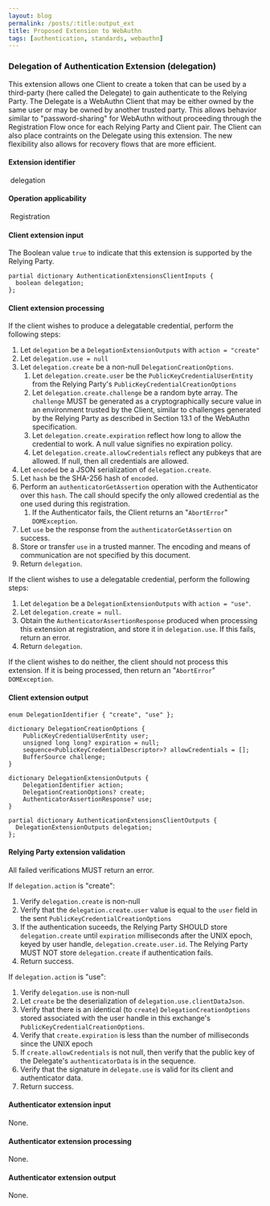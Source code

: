 ```yaml
---
layout: blog
permalink: /posts/:title:output_ext
title: Proposed Extension to WebAuthn
tags: [authentication, standards, webauthn]
---
```


### Delegation of Authentication Extension (delegation)

This extension allows one Client to create a token that can be used by a third-party (here called the Delegate) to gain authenticate to the Relying Party. The Delegate is a WebAuthn Client that may be either owned by the same user or may be owned by another trusted party. This allows behavior similar to "password-sharing" for WebAuthn without proceeding through the Registration Flow once for each Relying Party and Client pair. The Client can also place contraints on the Delegate using this extension. The new flexibility also allows for recovery flows that are more efficient.

#### Extension identifier

​	delegation

#### Operation applicability

​	Registration

#### Client extension input

The Boolean value `true` to indicate that this extension is supported by the Relying Party.

```web-idl
partial dictionary AuthenticationExtensionsClientInputs {
  boolean delegation;
};
```

#### Client extension processing

If the client wishes to produce a delegatable credential, perform the following steps:

1. Let `delegation` be a `DelegationExtensionOutputs` with `action = "create"`
2. Let `delegation.use = null`
3. Let `delegation.create` be a non-null  `DelegationCreationOptions`.
   1. Let `delegation.create.user` be the `PublicKeyCredentialUserEntity` from the Relying Party's `PublicKeyCredentialCreationOptions`
   2. Let `delegation.create.challenge` be a random byte array. The `challenge` MUST be generated as a cryptographically secure value in an environment trusted by the Client, similar to challenges generated by the Relying Party as described in Section 13.1 of the WebAuthn specification.
   3. Let `delegation.create.expiration` reflect how long to allow the credential to work. A null value signifies no expiration policy.
   4. Let `delegation.create.allowCredentials` reflect any pubkeys that are allowed. If null, then all credentials are allowed. 
4. Let `encoded` be a JSON serialization of `delegation.create`.
5. Let `hash` be the SHA-256 hash of `encoded`.
6. Perform an `authenticatorGetAssertion` operation with the Authenticator over this `hash`. The call should specify the only allowed credential as the one used during this registration.
   1. If the Authenticator fails, the Client returns an "`AbortError`" `DOMException`.
7. Let `use` be the response from the `authenticatorGetAssertion` on success.
8. Store or transfer `use` in a trusted manner. The encoding and means of communication are not specified by this document.
9. Return `delegation`.

If the client wishes to use a delegatable credential, perform the following steps:

1. Let `delegation` be a `DelegationExtensionOutputs` with `action = "use"`.
2. Let `delegation.create = null`.
3. Obtain the `AuthenticatorAssertionResponse` produced when processing this extension at registration, and store it in `delegation.use`. If this fails, return an error.
4. Return `delegation`.

If the client wishes to do neither, the client should not process this extension. If it is being processed, then return an "`AbortError`" `DOMException`.

#### Client extension output

```web-idl
enum DelegationIdentifier { "create", "use" };

dictionary DelegationCreationOptions {
	PublicKeyCredentialUserEntity user;
	unsigned long long? expiration = null;	
    sequence<PublicKeyCredentialDescriptor>? allowCredentials = [];
    BufferSource challenge;
}

dictionary DelegationExtensionOutputs {
    DelegationIdentifier action;
    DelegationCreationOptions? create;
    AuthenticatorAssertionResponse? use;
}

partial dictionary AuthenticationExtensionsClientOutputs {
  DelegationExtensionOutputs delegation;
};
```



#### Relying Party extension validation

All failed verifications MUST return an error.

If `delegation.action` is "create":

1. Verify `delegation.create` is non-null
2. Verify that the `delegation.create.user` value is equal to the `user` field in the sent `PublicKeyCredentialCreationOptions`
3. If the authentication suceeds, the Relying Party SHOULD store `delegation.create` until `expiration` milliseconds after the UNIX epoch, keyed by user handle, `delegation.create.user.id`. The Relying Party MUST NOT store `delegation.create`  if authentication fails.
4. Return success.

If `delegation.action` is "use":

1. Verify `delegation.use` is non-null
2. Let `create` be the deserialization of `delegation.use.clientDataJson`.
3. Verify that there is an identical (to `create`)  `DelegationCreationOptions` stored associated with the user handle in this exchange's `PublicKeyCredentialCreationOptions`.
4. Verify that `create.expiration` is less than the number of milliseconds since the UNIX epoch
5. If `create.allowCredentials` is not null, then verify that the public key of the Delegate's `authenticatorData` is in the sequence.
6. Verify that the signature in `delegate.use` is valid for its client and authenticator data. 
7. Return success.

#### Authenticator extension input

None.

#### Authenticator extension processing

None.

#### Authenticator extension output

None.

